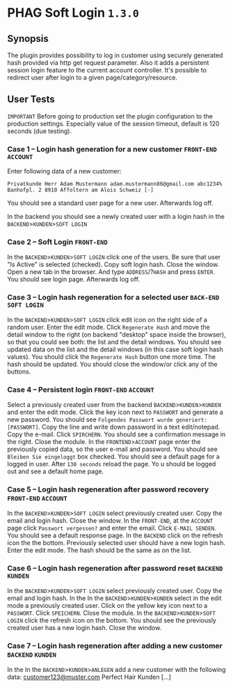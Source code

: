 # PHAG Soft Login `1.3.0`

## Synopsis 
The plugin provides possibility to log in customer using securely generated hash provided via http get request parameter.
Also it adds a persistent session login feature to the current account controller. It's possible to redirect user
after login to a given page/category/resource.

## User Tests 

`IMPORTANT` Before going to production set the plugin configuration to the production settings. 
Especially value of the session timeout, default is 120 seconds (due testing).

### Case 1 – Login hash generation for a new customer `FRONT-END` `ACCOUNT`

Enter following data of a new customer:
```
Privatkunde Herr Adam Mustermann adam.mustermann86@gmail.com abc1234%
Banhofpl. 2 8910 Affoltern am Alois Schweiz [-]
```
You should see a standard user page for a new user. 
Afterwards log off.

In the backend you should see a newly created user with a login hash in the `BACKEND`>`KUNDEN`>`SOFT LOGIN`

### Case 2 – Soft Login `FRONT-END`

In the `BACKEND`>`KUNDEN`>`SOFT LOGIN` click one of the users. Be sure that user "Is Active" is selected (checked). 
Copy soft login hash. Close the window. 
Open a new tab in the browser. And type `ADDRESS`/?`HASH` and press `ENTER`.
You should see login page.
Afterwards log off.

### Case 3 – Login hash regeneration for a selected user `BACK-END` `SOFT LOGIN`

In the `BACKEND`>`KUNDEN`>`SOFT LOGIN` click edit icon on the right side of a random user. 
Enter the edit mode. Click `Regenerate Hash` and move the detail window to the right (on backend "desktop" 
space inside the browser), so that you could see both: the list and the detail windows. 
You should see updated data on the list and the detail windows (in this case soft login hash values).
You should click the `Regenerate Hash` button one more time.
The hash should be updated.
You should close the window/or click any of the buttons. 

### Case 4 – Persistent login `FRONT-END` `ACCOUNT`

Select a previously created user from the backend `BACKEND`>`KUNDEN`>`KUNDEN` and enter the edit mode. 
Click the key icon next to `PASSWORT` and generate a new password. 
You should see `Folgendes Passwort wurde generiert: [PASSWORT]`.
Copy the line and write down password in a text edit/notepad. Copy the e-mail. 
Click `SPIRCHERN`. You should see a confirmation message in the right. Close the module.
In the `FRONTEND`>`ACCOUNT` page enter the previously copied data, so the user e-mail and password.
You should see `Bleiben Sie eingeloggt` box checked.
You should see a default page for a logged in user.
After `130 seconds` reload the page.
Yo u should be logged out and see a default home page.

### Case 5 – Login hash regeneration after password recovery `FRONT-END` `ACCOUNT`

In the `BACKEND`>`KUNDEN`>`SOFT LOGIN` select previously created user. Copy the email and login hash.
Close the window. 
In the `FRONT-END`, at the `ACCOUNT` page click `Passwort vergessen?` and enter the email. Click `E-MAIL SENDEN`.
You should see a default response page. 
In the `BACKEND` click on the refresh icon the the bottom. Previously selected user should have a new login hash. 
Enter the edit mode. The hash should be the same as on the list.

### Case 6 – Login hash regeneration after password reset `BACKEND` `KUNDEN`

In the `BACKEND`>`KUNDEN`>`SOFT LOGIN` select previously created user. Copy the email and login hash.
In the In the `BACKEND`>`KUNDEN`>`KUNDEN` select in the edit mode a previously created user. 
Click on the yellow key icon next to a `PASSWORT`.
Click `SPEICHERN`. Close the module. In the `BACKEND`>`KUNDEN`>`SOFT LOGIN` click the refresh icon on the bottom. 
You should see the previously created user has a new login hash.
Close the window.	

### Case 7 – Login hash regeneration after adding a new customer `BACKEND` `KUNDEN`

In the In the `BACKEND`>`KUNDEN`>`ANLEGEN` add a new customer with the following data:
customer123@muster.com 
Perfect Hair Kunden
[...]

